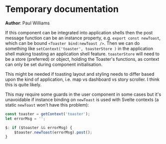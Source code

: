 # Temporary documentation

**Author**: Paul Williams

If this component can be integrated into application shells then the post message function can be an instance property, e.g. `export const newToast`, which can be bound `<Toaster bind:newToast />`. Then we can do something like `setContext('toaster', toasterStore )` in the application shell making toasting an application shell feature. `toasterStore` will need to be a store (preferred) or object, holding the Toaster's functions, as context can only be set during component initialisation.

This might be needed if toasting layout and styling needs to differ based upon the kind of application, i.e. map vs dashboard vs story scroller. I think this is quite likely.

This may require some guards in the user component in some cases but it's unavoidable if instance binding on `newToast` is used with Svelte contexts (a static `newToast` won't have this problem):

```js
const toaster = getContext('toaster');
let errorMsg = '';

$: if ($toaster && errorMsg) {
	$toaster.newToast(errorMsg).post();
}
```
